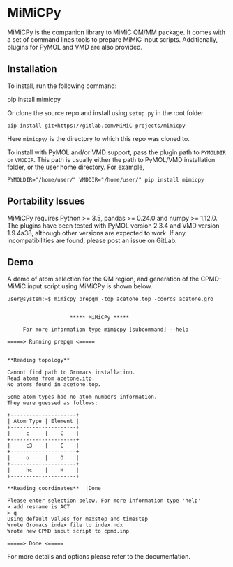 # MiMiCPy
MiMiCPy is the companion library to MiMiC QM/MM package. It comes with a set of command lines tools to prepare MiMiC input scripts. Additionally, plugins for PyMOL and VMD are also provided.

## Installation
To install, run the following command:

pip install mimicpy

Or clone the source repo and install using ```setup.py``` in the root folder.
```
pip install git+https://gitlab.com/MiMiC-projects/mimicpy
```
Here ```mimicpy/``` is the directory to which this repo was cloned to.

To install with PyMOL and/or VMD support, pass the plugin path to ```PYMOLDIR``` or ```VMDDIR```. This path is usually either the path to PyMOL/VMD installation folder, or the user home directory. For example,
```
PYMOLDIR="/home/user/" VMDDIR="/home/user/" pip install mimicpy
```

## Portability Issues
MiMiCPy requires Python >= 3.5, pandas >= 0.24.0 and numpy >= 1.12.0. The plugins have been tested with PyMOL version 2.3.4 and VMD version 1.9.4a38, although other versions are expected to work. If any incompatibilities are found, please post an issue on GitLab.

## Demo
A demo of atom selection for the QM region, and generation of the CPMD-MiMiC input script using MiMiCPy is shown below.
```console
user@system:~$ mimicpy prepqm -top acetone.top -coords acetone.gro


 	                ***** MiMiCPy *****

 	 For more information type mimicpy [subcommand] --help

=====> Running prepqm <=====


**Reading topology**

Cannot find path to Gromacs installation.
Read atoms from acetone.itp.
No atoms found in acetone.top.

Some atom types had no atom numbers information.
They were guessed as follows:

+---------------------+
| Atom Type | Element |
+---------------------+
|     c     |    C    |
+---------------------+
|     c3    |    C    |
+---------------------+
|     o     |    O    |
+---------------------+
|     hc    |    H    |
+---------------------+

**Reading coordinates**  |Done

Please enter selection below. For more information type 'help'
> add resname is ACT
> q
Using default values for maxstep and timestep
Wrote Gromacs index file to index.ndx
Wrote new CPMD input script to cpmd.inp

=====> Done <=====

```

For more details and options please refer to the documentation.
